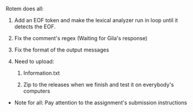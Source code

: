 Rotem does all:

1. Add an EOF token and make the lexical analyzer run in loop until it detects the EOF.

2. Fix the comment's regex (Waiting for Gila's response)

3. Fix the format of the output messages

4. Need to upload:

     1. Information.txt 
	
     2. Zip to the releases when we finish and test it on everybody's computers
	

* Note for all: Pay attention to the assignment's submission instructions 
